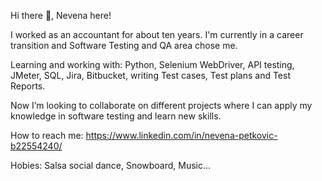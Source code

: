 Hi there 👋, Nevena here!

I worked as an accountant for about ten years. I'm currently in a career transition and Software Testing and QA area chose me.

Learning and working with: Python, Selenium WebDriver, API testing, JMeter, SQL, Jira, Bitbucket, writing Test cases, Test plans and Test Reports.

Now I’m looking to collaborate on different projects where I can apply my knowledge in software testing and learn new skills.

How to reach me: https://www.linkedin.com/in/nevena-petkovic-b22554240/

Hobies: Salsa social dance, Snowboard, Music... 

